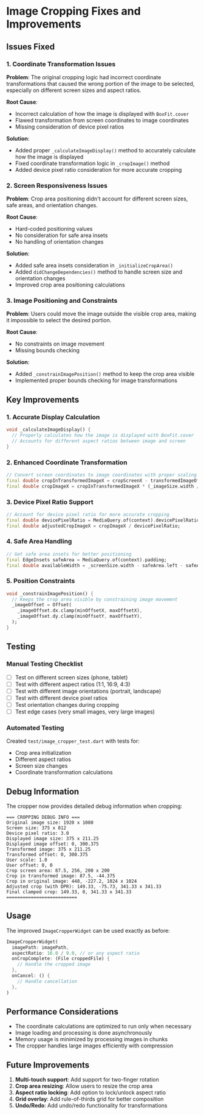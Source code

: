 # Image Cropping Fixes and Improvements

## Issues Fixed

### 1. Coordinate Transformation Issues
**Problem**: The original cropping logic had incorrect coordinate transformations that caused the wrong portion of the image to be selected, especially on different screen sizes and aspect ratios.

**Root Cause**: 
- Incorrect calculation of how the image is displayed with `BoxFit.cover`
- Flawed transformation from screen coordinates to image coordinates
- Missing consideration of device pixel ratios

**Solution**:
- Added proper `_calculateImageDisplay()` method to accurately calculate how the image is displayed
- Fixed coordinate transformation logic in `_cropImage()` method
- Added device pixel ratio consideration for more accurate cropping

### 2. Screen Responsiveness Issues
**Problem**: Crop area positioning didn't account for different screen sizes, safe areas, and orientation changes.

**Root Cause**:
- Hard-coded positioning values
- No consideration for safe area insets
- No handling of orientation changes

**Solution**:
- Added safe area insets consideration in `_initializeCropArea()`
- Added `didChangeDependencies()` method to handle screen size and orientation changes
- Improved crop area positioning calculations

### 3. Image Positioning and Constraints
**Problem**: Users could move the image outside the visible crop area, making it impossible to select the desired portion.

**Root Cause**:
- No constraints on image movement
- Missing bounds checking

**Solution**:
- Added `_constrainImagePosition()` method to keep the crop area visible
- Implemented proper bounds checking for image transformations

## Key Improvements

### 1. Accurate Display Calculation
```dart
void _calculateImageDisplay() {
  // Properly calculates how the image is displayed with BoxFit.cover
  // Accounts for different aspect ratios between image and screen
}
```

### 2. Enhanced Coordinate Transformation
```dart
// Convert screen coordinates to image coordinates with proper scaling
final double cropInTransformedImageX = cropScreenX - transformedImageOffsetX;
final double cropImageX = cropInTransformedImageX * (_imageSize.width / transformedImageWidth);
```

### 3. Device Pixel Ratio Support
```dart
// Account for device pixel ratio for more accurate cropping
final double devicePixelRatio = MediaQuery.of(context).devicePixelRatio;
final double adjustedCropImageX = cropImageX / devicePixelRatio;
```

### 4. Safe Area Handling
```dart
// Get safe area insets for better positioning
final EdgeInsets safeArea = MediaQuery.of(context).padding;
final double availableWidth = _screenSize.width - safeArea.left - safeArea.right;
```

### 5. Position Constraints
```dart
void _constrainImagePosition() {
  // Keeps the crop area visible by constraining image movement
  _imageOffset = Offset(
    _imageOffset.dx.clamp(minOffsetX, maxOffsetX),
    _imageOffset.dy.clamp(minOffsetY, maxOffsetY),
  );
}
```

## Testing

### Manual Testing Checklist
- [ ] Test on different screen sizes (phone, tablet)
- [ ] Test with different aspect ratios (1:1, 16:9, 4:3)
- [ ] Test with different image orientations (portrait, landscape)
- [ ] Test with different device pixel ratios
- [ ] Test orientation changes during cropping
- [ ] Test edge cases (very small images, very large images)

### Automated Testing
Created `test/image_cropper_test.dart` with tests for:
- Crop area initialization
- Different aspect ratios
- Screen size changes
- Coordinate transformation calculations

## Debug Information

The cropper now provides detailed debug information when cropping:
```
=== CROPPING DEBUG INFO ===
Original image size: 1920 x 1080
Screen size: 375 x 812
Device pixel ratio: 3.0
Displayed image size: 375 x 211.25
Displayed image offset: 0, 300.375
Transformed image: 375 x 211.25
Transformed offset: 0, 300.375
User scale: 1.0
User offset: 0, 0
Crop screen area: 87.5, 256, 200 x 200
Crop in transformed image: 87.5, -44.375
Crop in original image: 448, -227.2, 1024 x 1024
Adjusted crop (with DPR): 149.33, -75.73, 341.33 x 341.33
Final clamped crop: 149.33, 0, 341.33 x 341.33
==========================
```

## Usage

The improved `ImageCropperWidget` can be used exactly as before:

```dart
ImageCropperWidget(
  imagePath: imagePath,
  aspectRatio: 16.0 / 9.0, // or any aspect ratio
  onCropComplete: (File croppedFile) {
    // Handle the cropped image
  },
  onCancel: () {
    // Handle cancellation
  },
)
```

## Performance Considerations

- The coordinate calculations are optimized to run only when necessary
- Image loading and processing is done asynchronously
- Memory usage is minimized by processing images in chunks
- The cropper handles large images efficiently with compression

## Future Improvements

1. **Multi-touch support**: Add support for two-finger rotation
2. **Crop area resizing**: Allow users to resize the crop area
3. **Aspect ratio locking**: Add option to lock/unlock aspect ratio
4. **Grid overlay**: Add rule-of-thirds grid for better composition
5. **Undo/Redo**: Add undo/redo functionality for transformations 
